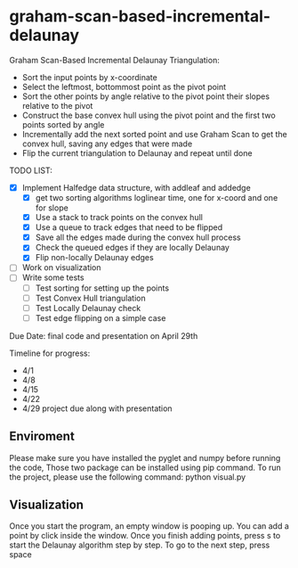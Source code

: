 # graham-scan-based-incremental-delaunay

Graham Scan-Based Incremental Delaunay Triangulation:
- Sort the input points by x-coordinate
- Select the leftmost, bottommost point as the pivot point
- Sort the other points by angle relative to the pivot point their slopes relative to the pivot
- Construct the base convex hull using the pivot point and the first two points sorted by angle
- Incrementally add the next sorted point and use Graham Scan to get the convex hull, saving any edges that were made
- Flip the current triangulation to Delaunay and repeat until done

TODO LIST:
- [x] Implement Halfedge data structure, with addleaf and addedge
  - [x] get two sorting algorithms loglinear time, one for x-coord and one for slope
  - [x] Use a stack to track points on the convex hull
  - [x] Use a queue to track edges that need to be flipped
  - [x] Save all the edges made during the convex hull process
  - [x] Check the queued edges if they are locally Delaunay
  - [x] Flip non-locally Delaunay edges
- [ ] Work on visualization
- [ ] Write some tests
  - [ ] Test sorting for setting up the points
  - [ ] Test Convex Hull triangulation
  - [ ] Test Locally Delaunay check
  - [ ] Test edge flipping on a simple case

Due Date: final code and presentation on April 29th

Timeline for progress:
- 4/1
- 4/8
- 4/15
- 4/22
- 4/29 project due along with presentation

## Enviroment
Please make sure you have installed the pyglet and numpy before running the code, Those two package can be installed using pip command.
To run the project, please use the following command:
python visual.py

## Visualization
Once you start the program, an empty window is pooping up. You can add a point by click inside the window. Once you finish adding points, press s to start the Delaunay algorithm step by step. To go to the next step, press space 
